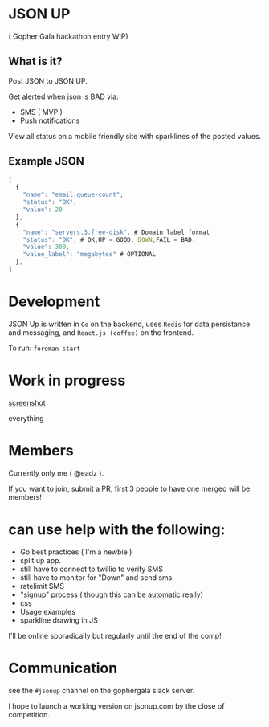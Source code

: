 # JSON UP

( Gopher Gala hackathon entry WIP)

## What is it?

Post JSON to JSON UP.

Get alerted when json is BAD via:
 - SMS ( MVP )
 - Push notifications

View all status on a mobile friendly site
with sparklines of the posted values.


## Example JSON

```javascript
[
  {
    "name": "email.queue-count",
    "status": "OK",
    "value": 20
  },
  {
    "name": "servers.3.free-disk", # Domain label format
    "status": "OK", # OK,UP = GOOD. DOWN,FAIL = BAD.
    "value": 300,
    "value_label": "megabytes" # OPTIONAL
  },
]
```

# Development

JSON Up is written in `Go` on the backend,
uses `Redis` for data persistance and messaging,
 and `React.js (coffee)` on the frontend.


To run:
`foreman start`

# Work in progress

[screenshot](screenshot.png)

everything


# Members

Currently only me ( @eadz ).

If you want to join, submit a PR,
first 3 people to have one merged will be members!

# can use help with the following:
 * Go best practices ( I'm a newbie )
 * split up app.
 * still have to connect to twillio to verify SMS
 * still have to monitor for "Down" and send sms.
 * ratelimit SMS
 * "signup" process ( though this can be automatic really)
 * css
 * Usage examples
 * sparkline drawing in JS


 I'll be online sporadically but regularly until the end of the comp!

# Communication

see the `#jsonup` channel on the gophergala slack server.

I hope to launch a working version on jsonup.com by the close of competition.
